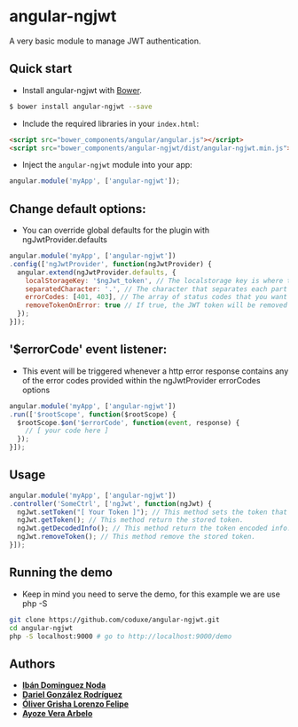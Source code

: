 # angular-ngjwt

A very basic module to manage JWT authentication.

## Quick start

+ Install angular-ngjwt with [Bower](https://github.com/bower/bower).

>
```bash
$ bower install angular-ngjwt --save
```

+ Include the required libraries in your `index.html`:

>
``` html
<script src="bower_components/angular/angular.js"></script>
<script src="bower_components/angular-ngjwt/dist/angular-ngjwt.min.js"></script>
```

+ Inject the `angular-ngjwt` module into your app:

>
``` js
angular.module('myApp', ['angular-ngjwt']);
```

## Change default options:
+ You can override global defaults for the plugin with ngJwtProvider.defaults

>
``` js
angular.module('myApp', ['angular-ngjwt'])
.config(['ngJwtProvider', function(ngJwtProvider) {
  angular.extend(ngJwtProvider.defaults, {
    localStorageKey: '$ngJwt_token', // The localstorage key is where the JWT token is saved (string)
    separatedCharacter: '.', // The character that separates each part of the JWT token (string)
    errorCodes: [401, 403], // The array of status codes that you want the '$errorCode' event to be trigger with (array of integer)
    removeTokenOnError: true // If true, the JWT token will be removed when the '$errorCode' event is triggered (boolean)
  });
}]);
```

## '$errorCode' event listener:
+ This event will be triggered whenever a http error response contains any of the error codes provided within the ngJwtProvider errorCodes options

>
``` js
angular.module('myApp', ['angular-ngjwt'])
.run(['$rootScope', function($rootScope) {
  $rootScope.$on('$errorCode', function(event, response) {
    // [ your code here ]
  });
}]);
```

## Usage

>
``` js
angular.module('myApp', ['angular-ngjwt'])
.controller('SomeCtrl', ['ngJwt', function(ngJwt) {
  ngJwt.setToken("[ Your Token ]"); // This method sets the token that will be sent in all your http requests.
  ngJwt.getToken(); // This method return the stored token.
  ngJwt.getDecodedInfo(); // This method return the token encoded info.
  ngJwt.removeToken(); // This method remove the stored token.
}]);
```

## Running the demo

+ Keep in mind you need to serve the demo, for this example we are use php -S

>
``` sh
git clone https://github.com/coduxe/angular-ngjwt.git
cd angular-ngjwt
php -S localhost:9000 # go to http://localhost:9000/demo
```

## Authors

- [**Ibán Dominguez Noda**](https://github.com/ibandominguez)
- [**Dariel González Rodríguez**](https://github.com/DarielGonzalez)
- [**Óliver Grisha Lorenzo Felipe**](https://github.com/oliverGrisha)
- [**Ayoze Vera Arbelo**](https://github.com/AyozeVera)
